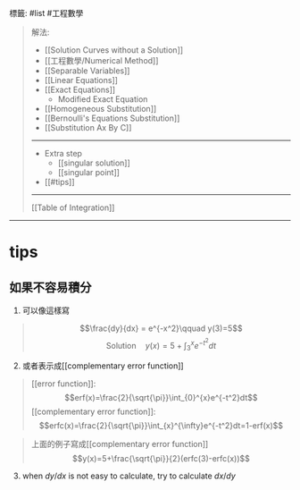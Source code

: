 標籤: #list #工程數學 

> 解法: 
> 
> - [[Solution Curves without a Solution]]
> - [[工程數學/Numerical Method]]
> - [[Separable Variables]]
> - [[Linear Equations]]
> - [[Exact Equations]]
>   - Modified Exact Equation
> - [[Homogeneous Substitution]]
> - [[Bernoulli's Equations Substitution]]
> - [[Substitution Ax By C]]
> ---
> - Extra step
>   - [[singular solution]]
>   - [[singular point]]
> - [[#tips]]
> ---
> [[Table of Integration]]

---

# tips

## 如果不容易積分

1. 可以像這樣寫

> $$\frac{dy}{dx} = e^{-x^2}\qquad y(3)=5$$
> $$\text{Solution}\quad y(x)=5+\int_{3}^{x}e^{-t^2}dt$$

2. 或者表示成[[complementary error function]]

> [[error function]]: 
> $$erf(x)=\frac{2}{\sqrt{\pi}}\int_{0}^{x}e^{-t^2}dt$$
> [[complementary error function]]: 
> $$erfc(x)=\frac{2}{\sqrt{\pi}}\int_{x}^{\infty}e^{-t^2}dt=1-erf(x)$$

> 上面的例子寫成[[complementary error function]]
> $$y(x)=5+\frac{\sqrt{\pi}}{2}(erfc(3)-erfc(x))$$

3. when $dy/dx$ is not easy to calculate, try to calculate $dx/dy$